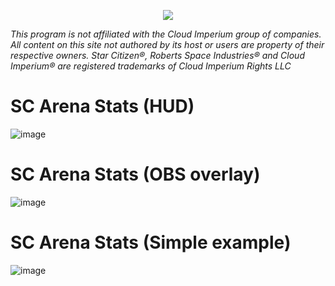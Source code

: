 <p align="center">
  <img src="https://github.com/user-attachments/assets/93ec314b-09c4-43f4-822c-bfbdafe0d77d">
</p>

*This program is not affiliated with the Cloud Imperium group of companies. All content on this site not authored by its host or users are property of their respective owners. Star Citizen®, Roberts Space Industries® and Cloud Imperium® are registered trademarks of Cloud Imperium Rights LLC*


# SC Arena Stats (HUD)

![image](https://github.com/user-attachments/assets/5b8b1a94-ce90-4661-8665-05352f420c94)

# SC Arena Stats (OBS overlay)

![image](https://github.com/user-attachments/assets/0725530e-7a53-43d9-9100-c129b6ab68b9)

# SC Arena Stats (Simple example)

![image](https://github.com/user-attachments/assets/d4429309-7c0c-4dee-84d8-8ad61e92017f)

